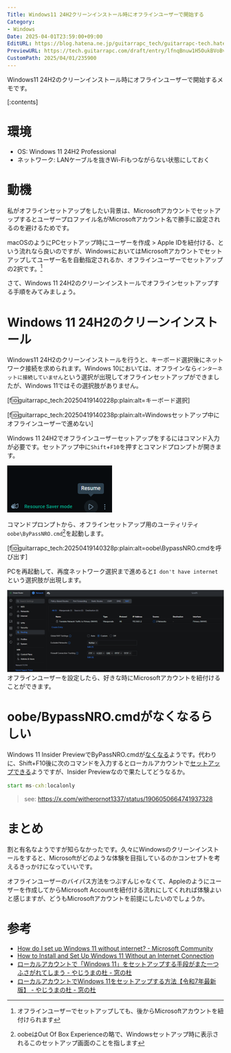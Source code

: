 ```yaml
---
Title: Windows11 24H2クリーンインストール時にオフラインユーザーで開始する
Category:
- Windows
Date: 2025-04-01T23:59:00+09:00
EditURL: https://blog.hatena.ne.jp/guitarrapc_tech/guitarrapc-tech.hatenablog.com/atom/entry/6802418398354048330
PreviewURL: https://tech.guitarrapc.com/draft/entry/lfnqBnuw1H5OukBVoBvV9gA2HCk
CustomPath: 2025/04/01/235900
---
```


Windows11 24H2のクリーンインストール時にオフラインユーザーで開始するメモです。

[:contents]

# 環境

* OS: Windows 11 24H2 Professional
* ネットワーク: LANケーブルを抜きWi-Fiもつながらない状態にしておく

# 動機

私がオフラインセットアップをしたい背景は、Microsoftアカウントでセットアップするとユーザープロファイル名がMicrosoftアカウント名で勝手に設定されるのを避けるためです。

macOSのようにPCセットアップ時にユーザーを作成 > Apple IDを紐付ける、という流れなら良いのですが、WindowsにおいてはMicrosoftアカウントでセットアップしてユーザー名を自動指定されるか、オフラインユーザーでセットアップの2択です。[^1]

さて、Windows 11 24H2のクリーンインストールでオフラインセットアップする手順をみてみましょう。

# Windows 11 24H2のクリーンインストール

Windows11 24H2のクリーンインストールを行うと、キーボード選択後にネットワーク接続を求められます。Windows 10においては、オフラインなら`インターネットに接続していません`という選択が出現してオフラインセットアップができましたが、Windows 11ではその選択肢がありません。

[f:id:guitarrapc_tech:20250419140228p:plain:alt=キーボード選択]

[f:id:guitarrapc_tech:20250419140238p:plain:alt=Windowsセットアップ中にオフラインユーザーで進めない]

Windows 11 24H2でオフラインユーザーセットアップをするにはコマンド入力が必要です。セットアップ中に`Shift`+`F10`を押すとコマンドプロンプトが開きます。

![セットアップ中にShift+F10](image-2.png)

コマンドプロンプトから、オフラインセットアップ用のユーティリティ`oobe\ByPassNRO.cmd`[^2]を起動します。

[f:id:guitarrapc_tech:20250419140328p:plain:alt=oobe\BypassNRO.cmdを呼び出す]

PCを再起動して、再度ネットワーク選択まで進めると`I don't have internet`という選択肢が出現します。

![Nextの左にI don't have internetの選択肢が出現](image-4.png)
オフラインユーザーを設定したら、好きな時にMicrosoftアカウントを紐付けることができます。

# oobe/BypassNRO.cmdがなくなるらしい

Windows 11 Insider PreviewでByPassNRO.cmdが[なくなる](https://forest.watch.impress.co.jp/docs/serial/yajiuma/2002453.html)ようです。代わりに、Shift+F10後に次のコマンドを入力するとローカルアカウントで[セットアップできる](https://forest.watch.impress.co.jp/docs/serial/yajiuma/2002656.html)ようですが、Insider Previewなので果たしてどうなるか。

```cmd
start ms-cxh:localonly
```

> see: https://x.com/witherornot1337/status/1906050664741937328

# まとめ

割と有名なようですが知らなかったです。久々にWindowsのクリーンインストールをすると、Microsoftがどのような体験を目指しているのかコンセプトを考えるきっかけになっていいです。

オフラインユーザーのバイパス方法をつぶすんじゃなくて、Appleのようにユーザーを作成してからMicrosoft Accountを紐付ける流れにしてくれれば体験よいと感じますが、どうもMicrosoftアカウントを前提にしたいのでしょうか。

# 参考

* [How do I set up Windows 11 without internet? - Microsoft Community](https://answers.microsoft.com/en-us/windows/forum/all/how-do-i-set-up-windows-11-without-internet/e348329d-f136-4460-b2f7-bc2bfa32c4e7)
* [How to Install and Set Up Windows 11 Without an Internet Connection](https://www.makeuseof.com/windows-11-set-up-without-internet-connection/)
* [ローカルアカウントで「Windows 11」をセットアップする手段がまた一つふさがれてしまう - やじうまの杜 - 窓の杜](https://forest.watch.impress.co.jp/docs/serial/yajiuma/2002453.html)
* [ローカルアカウントでWindows 11をセットアップする方法【令和7年最新版】 - やじうまの杜 - 窓の杜](https://forest.watch.impress.co.jp/docs/serial/yajiuma/2002656.html)



[^1]: オフラインユーザーでセットアップしても、後からMicrosoftアカウントを紐付けられます
[^2]: oobeはOut Of Box Experienceの略で、Windowsセットアップ時に表示されるこのセットアップ画面のことを指します
